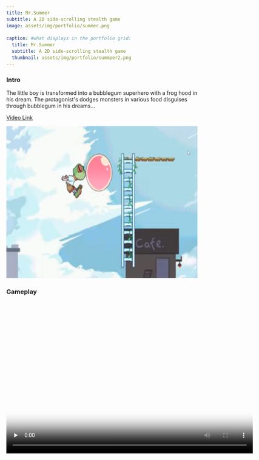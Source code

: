 ```yaml
---
title: Mr.Summer
subtitle: A 2D side-scrolling stealth game
image: assets/img/portfolio/summer.png

caption: #what displays in the portfolio grid:
  title: Mr.Summer
  subtitle: A 2D side-scrolling stealth game
  thumbnail: assets/img/portfolio/summper2.png
---
```


### Intro

The little boy is transformed into a bubblegum superhero with a frog hood in his dream. The protagonist's dodges monsters in various food disguises through bubblegum in his dreams...

[Video Link](https://www.youtube.com/watch?v=SvDdfmbks88)

<p align="center">
  <img width="650" height="400" src="../assets/img/portfolio/summer3.png" alt="summer">
</p>


### Gameplay

<video width="650" height="400" id="video" controls="" preload="none" poster="summer"> 
      <source id="mp4" src="../assets/video/summer.mp4" type="video/mp4">
</videos>

